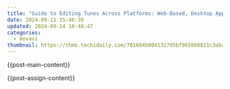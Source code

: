 ```yaml
---
title: "Guide to Editing Tunes Across Platforms: Web-Based, Desktop Applications & Mobile Devices"
date: 2024-09-11 15:46:39
updated: 2024-09-14 10:48:47
categories:
  - movavi
thumbnail: https://thmb.techidaily.com/701604b004132705bf965868821c3abaea38902fff791c6427ce40c1dc069beb.jpg
---
```


{{post-main-content}}

<ins class="adsbygoogle"
     style="display:block"
     data-ad-format="autorelaxed"
     data-ad-client="ca-pub-7571918770474297"
     data-ad-slot="1223367746"></ins>

{{post-assign-content}}

<ins class="adsbygoogle"
     style="display:block"
     data-ad-client="ca-pub-7571918770474297"
     data-ad-slot="8358498916"
     data-ad-format="auto"
     data-full-width-responsive="true"></ins>
